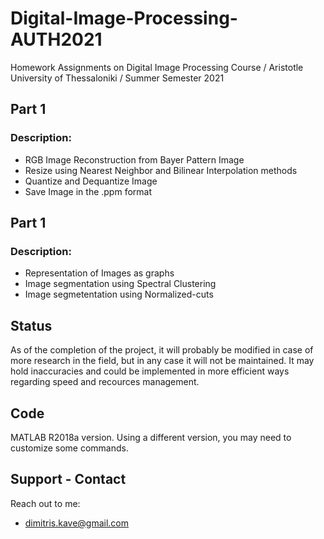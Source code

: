 # Digital-Image-Processing-AUTH2021
Homework Assignments on Digital Image Processing Course / Aristotle University of Thessaloniki / Summer Semester 2021

## Part 1
### Description:

- RGB Image Reconstruction from Bayer Pattern Image
- Resize using Nearest Neighbor and Bilinear Interpolation methods
- Quantize and Dequantize Image
- Save Image in the .ppm format

## Part 1
### Description:

- Representation of Images as graphs
- Image segmentation using Spectral Clustering
- Image segmetentation using Normalized-cuts

## Status 
As of the completion of the project, it will probably be modified in case of more research in the field, but in any case it will not be maintained. It may hold inaccuracies and could be implemented in more efficient ways regarding speed and recources management.

## Code
MATLAB R2018a version. Using a different version, you may need to customize some commands.

## Support - Contact
Reach out to me:
- dimitris.kave@gmail.com
